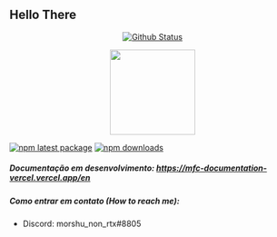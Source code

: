 ## Hello There 

<div align="center">

  [![Github Status](https://github-readme-stats.vercel.app/api?username=FacoBackup&show_icons=true&title_color=fff&icon_color=79ff97&text_color=9f9f9f&bg_color=151515)](https://github.com/FacoBackup/FacoBackup)

</div>

<p align="center">
  <a href="https://github.com/hsedaqat1378">
<img height="150em" src="https://github-readme-stats.vercel.app/api/top-langs/?username=FacoBackup&layout=compact&theme=material-palenight&langs_count=12" />
  </a>
</p>

[![npm latest package](https://img.shields.io/npm/v/@mui/material/latest.svg)](https://www.npmjs.com/package/@mui/material)
[![npm downloads](https://img.shields.io/npm/dm/@mui/material.svg)](https://www.npmjs.com/package/@mui/material)
##### Documentação em desenvolvimento: https://mfc-documentation-vercel.vercel.app/en

##### Como entrar em contato (How to reach me):
  - Discord: morshu_non_rtx#8805
